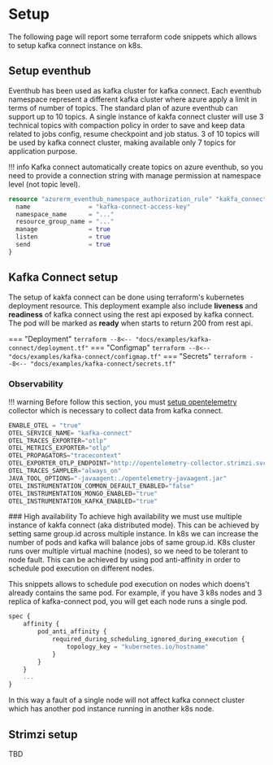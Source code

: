 # Setup
The following page will report some terraform code snippets which allows to setup kafka connect instance on k8s.

## Setup eventhub
Eventhub has been used as kafka cluster for kafka connect. Each eventhub namespace represent a different kafka cluster where azure apply a limit in terms of number of topics. The standard plan of azure eventhub can support up to 10 topics. A single instance of kakfa connect cluster will use 3 technical topics
with compaction policy in order to save and keep data related to jobs config, resume checkpoint and job status. 3 of 10 topics will be
used by kafka connect cluster, making available only 7 topics for application purpose.

!!! info
    Kafka connect automatically create topics on azure eventhub, so you need to provide a connection string with manage permission at   namespace level (not topic level).


``` terraform
resource "azurerm_eventhub_namespace_authorization_rule" "kakfa_connect_evh_access_key" {
  name                = "kafka-connect-access-key"
  namespace_name      = "..."
  resource_group_name = "..."
  manage              = true
  listen              = true
  send                = true
}
```



## Kafka Connect setup
The setup of kakfa connect can be done using terraform's kubernetes deployment resource. This deployment example also include
**liveness** and **readiness** of kafka connect using the rest api exposed by kafka connect. The pod will be marked as **ready** when starts to return 200 from rest api.

=== "Deployment"
    ``` terraform
    --8<-- "docs/examples/kafka-connect/deployment.tf"
    ```
=== "Configmap"
    ``` terraform
    --8<-- "docs/examples/kafka-connect/configmap.tf"
    ```
=== "Secrets"
    ``` terraform
    --8<-- "docs/examples/kafka-connect/secrets.tf"
    ```

### Observability
!!! warning
    Before follow this section, you must [setup opentelemetry](opentelemetry.md) collector which is necessary to collect data from kafka connect.


``` terraform
ENABLE_OTEL = "true"
OTEL_SERVICE_NAME= "kafka-connect"
OTEL_TRACES_EXPORTER="otlp"
OTEL_METRICS_EXPORTER="otlp"
OTEL_PROPAGATORS="tracecontext"
OTEL_EXPORTER_OTLP_ENDPOINT="http://opentelemetry-collector.strimzi.svc.cluster.local:4317"
OTEL_TRACES_SAMPLER="always_on"
JAVA_TOOL_OPTIONS="-javaagent:./opentelemetry-javaagent.jar"
OTEL_INSTRUMENTATION_COMMON_DEFAULT_ENABLED="false"
OTEL_INSTRUMENTATION_MONGO_ENABLED="true"
OTEL_INSTRUMENTATION_KAFKA_ENABLED="true"
```

### High availability
To achieve high availability we must use multiple instance of kakfa connect (aka distributed mode). This can be
achieved by setting same group.id across multiple instance. In k8s we can increase the number of pods and kafka will
balance jobs of same group.id.
K8s cluster runs over multiple virtual machine (nodes), so we need to be tolerant to node fault. This can be achieved by using
pod anti-affinity in order to schedule pod execution on different nodes. 

This snippets allows to schedule pod execution on nodes which doens't already contains the same pod. For example, if you have 3 k8s nodes and 3 replica of kafka-connect pod, you will get each node runs a single pod.
``` terraform title="Affinity"
spec {
    affinity {
        pod_anti_affinity {
            required_during_scheduling_ignored_during_execution {
                topology_key = "kubernetes.io/hostname"
            }
        }
    }
    ...
}
```

In this way a fault of a single node will not affect kafka
connect cluster which has another pod instance running in another k8s node.

## Strimzi setup
TBD